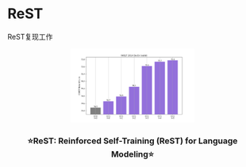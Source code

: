 # ReST
ReST复现工作
<br />
<div align="center">
  <a href="https://github.com/JohnJiang12138/ReST">
    <img height="150" src="ReST.jpg?sanitize=true" />
  </a>
</div>

<h3 align="center">⭐️ReST: Reinforced Self-Training (ReST) for Language
Modeling⭐️</h3>

<div align="center">
